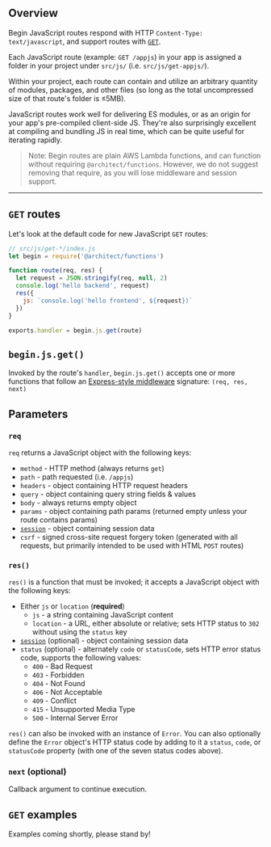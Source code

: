 ## Overview

Begin JavaScript routes respond with HTTP `Content-Type: text/javascript`, and support routes with [`GET`](#get-routes).

Each JavaScript route (example: `GET /appjs`) in your app is assigned a folder in your project under `src/js/` (i.e. `src/js/get-appjs/`).

Within your project, each route can contain and utilize an arbitrary quantity of modules, packages, and other files (so long as the total uncompressed size of that route's folder is ≤5MB).
<!-- @todo more about cloud function limits doc(s) -->

JavaScript routes work well for delivering ES modules, or as an origin for your app's pre-compiled client-side JS. They're also surprisingly excellent at compiling and bundling JS in real time, which can be quite useful for iterating rapidly.

> Note: Begin routes are plain AWS Lambda functions, and can function without requiring `@architect/functions`. However, we do not suggest removing that require, as you will lose middleware and session support.

---

## `GET` routes

Let's look at the default code for new JavaScript `GET` routes:

```js
// src/js/get-*/index.js
let begin = require('@architect/functions')

function route(req, res) {
  let request = JSON.stringify(req, null, 2)
  console.log('hello backend', request)
  res({
    js: `console.log('hello frontend', ${request})`
  })
}

exports.handler = begin.js.get(route)
```


## `begin.js.get()`

Invoked by the route's `handler`, `begin.js.get()` accepts one or more functions that follow an [Express-style middleware](https://expressjs.com/en/guide/writing-middleware.html) signature: `(req, res, next)`

## Parameters

### `req`

`req` returns a JavaScript object with the following keys:

- `method` - HTTP method (always returns `get`)
- `path` - path requested (i.e. `/appjs`)
- `headers` - object containing HTTP request headers
- `query` - object containing query string fields & values
- `body` - always returns empty object
- `params` - object containing path params (returned empty unless your route contains params)
- [`session`](/en/routes-functions/sessions/) - object containing session data
- `csrf` - signed cross-site request forgery token (generated with all requests, but primarily intended to be used with HTML `POST` routes)


### `res()`

`res()` is a function that must be invoked; it accepts a JavaScript object with the following keys:

- Either `js` or `location` (**required**)
  - `js` - a string containing JavaScript content
  - `location` - a URL, either absolute or relative; sets HTTP status to `302` without using the `status` key
- [`session`](/en/routes-functions/sessions/#how-sessions-work) (optional) - object containing session data
- `status` (optional) - alternately `code` or `statusCode`, sets HTTP error status code, supports the following values:
  - `400` - Bad Request
  - `403` - Forbidden
  - `404` - Not Found
  - `406` - Not Acceptable
  - `409` - Conflict
  - `415` - Unsupported Media Type
  - `500` - Internal Server Error

`res()` can also be invoked with an instance of `Error`. You can also optionally define the `Error` object's HTTP status code by adding to it a `status`, `code`, or `statusCode` property (with one of the seven status codes above).


### `next` (optional)

Callback argument to continue execution.


## `GET` examples

Examples coming shortly, please stand by!
